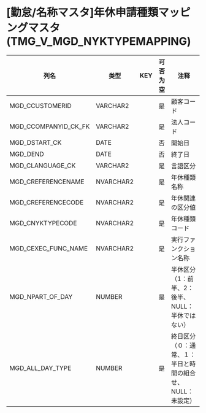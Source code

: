 # [勤怠/名称マスタ]年休申請種類マッピングマスタ(TMG_V_MGD_NYKTYPEMAPPING)
| 列名   | 类型   | KEY  | 可否为空 | 注释   |
| ---- | ---- | ---- | ---- | ---- |
|MGD_CCUSTOMERID|VARCHAR2||是|顧客コード|
|MGD_CCOMPANYID_CK_FK|VARCHAR2||是|法人コード|
|MGD_DSTART_CK|DATE||否|開始日|
|MGD_DEND|DATE||否|終了日|
|MGD_CLANGUAGE_CK|VARCHAR2||是|言語区分|
|MGD_CREFERENCENAME|NVARCHAR2||是|年休種類名称|
|MGD_CREFERENCECODE|NVARCHAR2||是|年休関連の区分値|
|MGD_CNYKTYPECODE|NVARCHAR2||是|年休種類コード|
|MGD_CEXEC_FUNC_NAME|NVARCHAR2||是|実行ファンクション名称|
|MGD_NPART_OF_DAY|NUMBER||是|半休区分（1：前半、2：後半、NULL：半休ではない）|
|MGD_ALL_DAY_TYPE|NUMBER||是|終日区分（０：通常、１：半日と時間の組合せ、NULL：未設定）|
